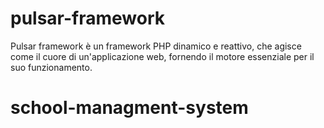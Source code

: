 # pulsar-framework
Pulsar framework è un framework PHP dinamico e reattivo, che agisce come il cuore di un'applicazione web, fornendo il motore essenziale per il suo funzionamento.
# school-managment-system
